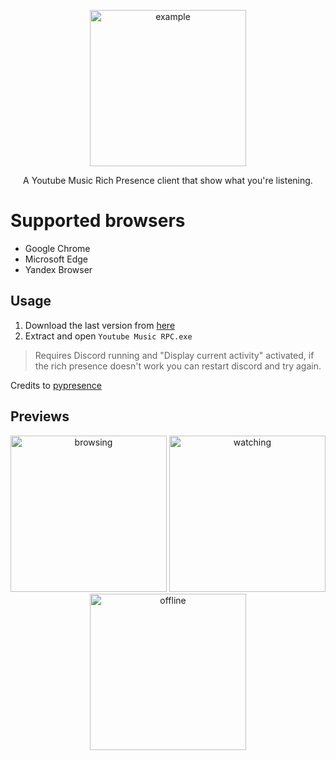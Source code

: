<p align="center">
<img src="https://github.com/manucabral/YoutubeMusicRPC/blob/main/assets/logo.png?raw=true" width="250" title="example">
</p>

<p align="center">
   A Youtube Music Rich Presence client that show what you're listening.
</p>

# Supported browsers
- Google Chrome
- Microsoft Edge
- Yandex Browser

## Usage
1. Download the last version from [here](https://github.com/manucabral/YoutubeMusicRPC/releases)
3. Extract and open `Youtube Music RPC.exe`

> Requires Discord running and "Display current activity" activated, if the rich presence doesn't work you can restart discord and try again.

Credits to [pypresence](https://github.com/qwertyquerty/pypresence)

## Previews

<p align="center"> 
<img src="https://github.com/manucabral/YoutubeMusicRPC/blob/main/assets/inmenu.png?raw=true" width="250" title="browsing">
<img src="https://github.com/manucabral/YoutubeMusicRPC/blob/main/assets/listening.png?raw=true" width="250" title="watching">
<img src="https://github.com/manucabral/YoutubeMusicRPC/blob/main/assets/offline.png?raw=true" width="250" title="offline">
</p>
